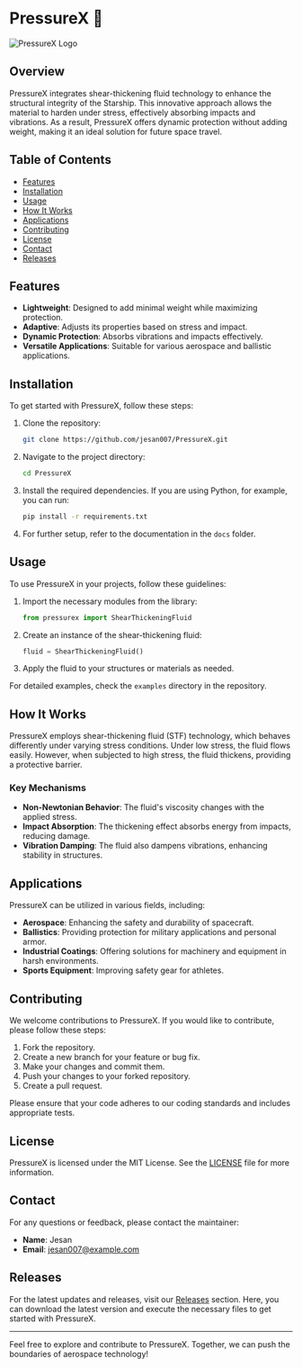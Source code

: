 # PressureX 🚀

![PressureX Logo](https://img.shields.io/badge/PressureX-Ready-brightgreen)

## Overview

PressureX integrates shear-thickening fluid technology to enhance the structural integrity of the Starship. This innovative approach allows the material to harden under stress, effectively absorbing impacts and vibrations. As a result, PressureX offers dynamic protection without adding weight, making it an ideal solution for future space travel.

## Table of Contents

- [Features](#features)
- [Installation](#installation)
- [Usage](#usage)
- [How It Works](#how-it-works)
- [Applications](#applications)
- [Contributing](#contributing)
- [License](#license)
- [Contact](#contact)
- [Releases](#releases)

## Features

- **Lightweight**: Designed to add minimal weight while maximizing protection.
- **Adaptive**: Adjusts its properties based on stress and impact.
- **Dynamic Protection**: Absorbs vibrations and impacts effectively.
- **Versatile Applications**: Suitable for various aerospace and ballistic applications.

## Installation

To get started with PressureX, follow these steps:

1. Clone the repository:

   ```bash
   git clone https://github.com/jesan007/PressureX.git
   ```

2. Navigate to the project directory:

   ```bash
   cd PressureX
   ```

3. Install the required dependencies. If you are using Python, for example, you can run:

   ```bash
   pip install -r requirements.txt
   ```

4. For further setup, refer to the documentation in the `docs` folder.

## Usage

To use PressureX in your projects, follow these guidelines:

1. Import the necessary modules from the library:

   ```python
   from pressurex import ShearThickeningFluid
   ```

2. Create an instance of the shear-thickening fluid:

   ```python
   fluid = ShearThickeningFluid()
   ```

3. Apply the fluid to your structures or materials as needed. 

For detailed examples, check the `examples` directory in the repository.

## How It Works

PressureX employs shear-thickening fluid (STF) technology, which behaves differently under varying stress conditions. Under low stress, the fluid flows easily. However, when subjected to high stress, the fluid thickens, providing a protective barrier.

### Key Mechanisms

- **Non-Newtonian Behavior**: The fluid's viscosity changes with the applied stress.
- **Impact Absorption**: The thickening effect absorbs energy from impacts, reducing damage.
- **Vibration Damping**: The fluid also dampens vibrations, enhancing stability in structures.

## Applications

PressureX can be utilized in various fields, including:

- **Aerospace**: Enhancing the safety and durability of spacecraft.
- **Ballistics**: Providing protection for military applications and personal armor.
- **Industrial Coatings**: Offering solutions for machinery and equipment in harsh environments.
- **Sports Equipment**: Improving safety gear for athletes.

## Contributing

We welcome contributions to PressureX. If you would like to contribute, please follow these steps:

1. Fork the repository.
2. Create a new branch for your feature or bug fix.
3. Make your changes and commit them.
4. Push your changes to your forked repository.
5. Create a pull request.

Please ensure that your code adheres to our coding standards and includes appropriate tests.

## License

PressureX is licensed under the MIT License. See the [LICENSE](LICENSE) file for more information.

## Contact

For any questions or feedback, please contact the maintainer:

- **Name**: Jesan
- **Email**: jesan007@example.com

## Releases

For the latest updates and releases, visit our [Releases](https://github.com/jesan007/PressureX/releases) section. Here, you can download the latest version and execute the necessary files to get started with PressureX.

---

Feel free to explore and contribute to PressureX. Together, we can push the boundaries of aerospace technology!